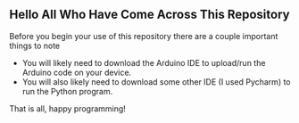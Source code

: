 ## Hello All Who Have Come Across This Repository 
Before you begin your use of this repository there are a couple important things to note 
- You will likely need to download the Arduino IDE to upload/run the Arduino code on your device.
- You will also likely need to download some other IDE (I used Pycharm) to run the Python program.

That is all, happy programming!
